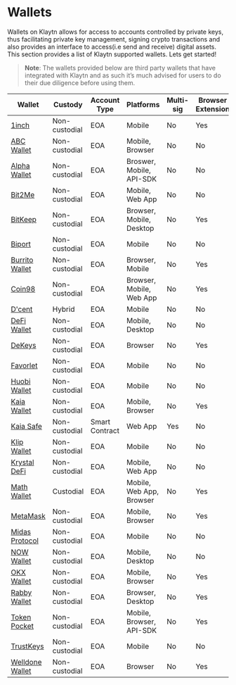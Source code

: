 # Wallets

Wallets on Klaytn allows for access to accounts controlled by private keys, thus facilitating private key management, signing crypto transactions and also provides an interface to access(i.e send and receive) digital assets. This section provides a list of Klaytn supported wallets. Lets get started!

> **Note**: The wallets provided below are third party wallets that have integrated with Klaytn and as such it’s much advised for users to do their due diligence before using them.

| Wallet                                             | Custody       | Account Type   | Platforms                | Multi-sig | Browser Extension | NFT     | Bridge Support |
| -------------------------------------------------- | ------------- | -------------- | ------------------------ | --------- | ----------------- | ------- | -------------- |
| [1inch](https://1inch.io/wallet/)                  | Non-custodial | EOA            | Mobile                   | No        | Yes               | Support | No             |
| [ABC Wallet](https://myabcwallet.io/en/)           | Non-custodial | EOA            | Mobile, Browser          | No        | No                | Support | Yes            |
| [Alpha Wallet](https://alphawallet.com/)           | Non-custodial | EOA            | Broswer, Mobile, API-SDK | No        | No                | Support | Yes            |
| [Bit2Me](https://bit2me.com/suite/wallet-klaytn)   | Non-custodial | EOA            | Mobile, Web App          | No        | No                | No      | No             |
| [BitKeep](https://bitkeep.com/)                    | Non-custodial | EOA            | Browser, Mobile, Desktop | No        | Yes               | Support | Yes            |
| [Biport](https://biport.io/#/)                     | Non-custodial | EOA            | Mobile                   | No        | No                | Support | No             |
| [Burrito Wallet](https://www.burritowallet.com/en) | Non-custodial | EOA            | Browser, Mobile          | No        | Yes               | Support | Yes            |
| [Coin98](https://coin98.com/)                      | Non-custodial | EOA            | Browser, Mobile, Web App | No        | Yes               | Support | Yes            |
| [D'cent](https://dcentwallet.com/)                 | Hybrid        | EOA            | Mobile                   | No        | No                | Support | Yes            |
| [DeFi Wallet](https://crypto.com/defi-wallet)      | Non-custodial | EOA            | Mobile, Desktop          | No        | No                | Support | Yes            |
| [DeKeys](https://www.atomrigs.io/)                 | Non-custodial | EOA            | Browser                  | No        | Yes               | Support | No             |
| [Favorlet](https://favorlet.io/)                   | Non-custodial | EOA            | Mobile                   | No        | No                | Support | No             |
| [Huobi Wallet](https://www.itoken.com/en)          | Non-custodial | EOA            | Mobile                   | No        | No                | Support | No             |
| [Kaia Wallet](https://www.kaiawallet.io/en_US/)    | Non-custodial | EOA            | Mobile, Browser          | No        | Yes               | Support | No             |
| [Kaia Safe](https://safe.kaia.io/)                 | Non-custodial | Smart Contract | Web App                  | Yes       | No                | Support | No             |
| [Klip Wallet](https://klipwallet.com/)             | Non-custodial | EOA            | Mobile                   | No        | No                | Support | No             |
| [Krystal DeFi](https://krystal.app/)               | Non-custodial | EOA            | Mobile, Web App          | No        | No                | Support | Yes            |
| [Math Wallet](https://mathwallet.org/en-us/)       | Custodial     | EOA            | Mobile, Web App, Browser | No        | Yes               | Support | Yes            |
| [MetaMask](https://metamask.io/)                   | Non-custodial | EOA            | Mobile, Browser          | No        | Yes               | Support | No             |
| [Midas Protocol](https://midasprotocol.io/)        | Non-custodial | EOA            | Mobile                   | No        | No                | Support | Yes            |
| [NOW Wallet](https://walletnow.app/)               | Non-custodial | EOA            | Mobile, Desktop          | No        | No                | Support | No             |
| [OKX Wallet](https://www.okx.com/web3)             | Non-custodial | EOA            | Mobile, Browser          | No        | Yes               | Support | Yes            |
| [Rabby Wallet](https://rabby.io/)                  | Non-custodial | EOA            | Browser, Desktop         | No        | Yes               | Support | No             |
| [Token Pocket](https://www.tokenpocket.pro/en)     | Non-custodial | EOA            | Mobile, Browser, API-SDK | No        | Yes               | Support | Yes            |
| [TrustKeys](https://trustkeys.network/)            | Non-custodial | EOA            | Mobile                   | No        | No                | Support | No             |
| [Welldone Wallet](https://welldonestudio.io/)      | Non-custodial | EOA            | Browser                  | No        | Yes               | No      | Yes            |
